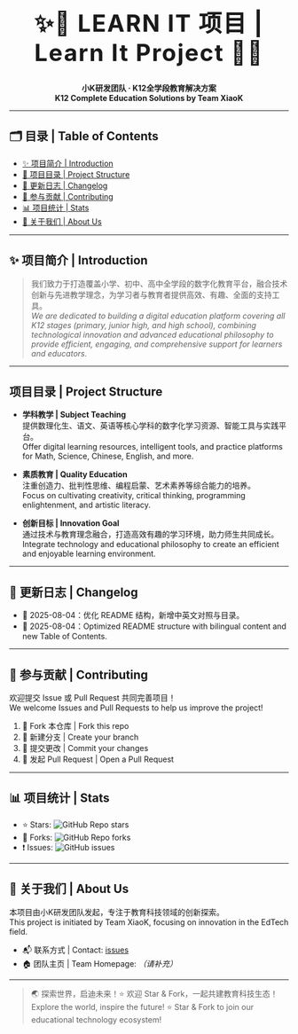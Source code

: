 <div align="center">

<h1 style="font-size:3em; font-weight:bold; letter-spacing:2px;">
✨🌟 <b>LEARN IT 项目 | Learn It Project</b> 🌟✨
</h1>

<p><b>小K研发团队 · K12全学段教育解决方案</b>  <br>
<b>K12 Complete Education Solutions by Team XiaoK</b>
</p>

</div>

</div>

---

## 🗂️ 目录 | Table of Contents

- [✨ 项目简介 | Introduction](#项目简介--introduction)
- [🧩 项目目录 | Project Structure](#项目目录--project-structure)
- [📝 更新日志 | Changelog](#更新日志--changelog)
- [🤝 参与贡献 | Contributing](#参与贡献--contributing)
- [📊 项目统计 | Stats](#项目统计--stats)
- [👥 关于我们 | About Us](#关于我们--about-us)
---

## ✨ 项目简介 | Introduction

> 我们致力于打造覆盖小学、初中、高中全学段的数字化教育平台，融合技术创新与先进教学理念，为学习者与教育者提供高效、有趣、全面的支持工具。  
> *We are dedicated to building a digital education platform covering all K12 stages (primary, junior high, and high school), combining technological innovation and advanced educational philosophy to provide efficient, engaging, and comprehensive support for learners and educators.*

---

## 项目目录 | Project Structure

- **学科教学 | Subject Teaching**  
  提供数理化生、语文、英语等核心学科的数字化学习资源、智能工具与实践平台。  
  Offer digital learning resources, intelligent tools, and practice platforms for Math, Science, Chinese, English, and more.

- **素质教育 | Quality Education**  
  注重创造力、批判性思维、编程启蒙、艺术素养等综合能力的培养。  
  Focus on cultivating creativity, critical thinking, programming enlightenment, and artistic literacy.

- **创新目标 | Innovation Goal**  
  通过技术与教育理念融合，打造高效有趣的学习环境，助力师生共同成长。  
  Integrate technology and educational philosophy to create an efficient and enjoyable learning environment.

---

## 📝 更新日志 | Changelog

- 📅 2025-08-04：优化 README 结构，新增中英文对照与目录。  
- 📅 2025-08-04：Optimized README structure with bilingual content and new Table of Contents.

---

## 🤝 参与贡献 | Contributing

欢迎提交 Issue 或 Pull Request 共同完善项目！  
We welcome Issues and Pull Requests to help us improve the project!

1. 🍴 Fork 本仓库 | Fork this repo  
2. 🌿 新建分支 | Create your branch  
3. 💾 提交更改 | Commit your changes  
4. 🚀 发起 Pull Request | Open a Pull Request

---

## 📊 项目统计 | Stats

- ⭐ Stars: ![GitHub Repo stars](https://img.shields.io/github/stars/LearnitLTD/Learn-It-EDU-TEC?style=social)
- 🍴 Forks: ![GitHub Repo forks](https://img.shields.io/github/forks/LearnitLTD/Learn-It-EDU-TEC?style=social)
- ❗ Issues: ![GitHub issues](https://img.shields.io/github/issues/LearnitLTD/Learn-It-EDU-TEC)

---

## 👥 关于我们 | About Us

本项目由小K研发团队发起，专注于教育科技领域的创新探索。  
This project is initiated by Team XiaoK, focusing on innovation in the EdTech field.

- 📬 联系方式 | Contact: [issues](https://github.com/LearnitLTD/Learn-It-EDU-TEC/issues)
- 🏠 团队主页 | Team Homepage: _（请补充）_

---

> 🌏 探索世界，启迪未来！⭐️ 欢迎 Star & Fork，一起共建教育科技生态！  
> Explore the world, inspire the future! ⭐️ Star & Fork to join our educational technology ecosystem!
